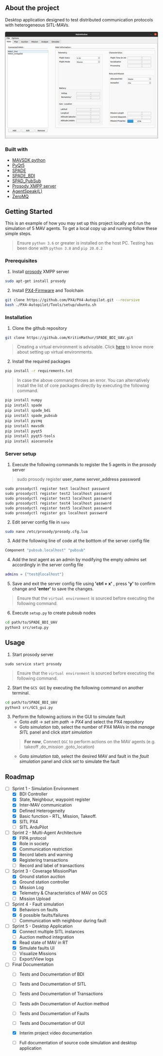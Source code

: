 ## About the project 
Desktop application designed to test distributed communication protocols with heterogeneous SITL-MAVs.

![GCS_GUI_MAV_tab](docs/diagrams/GCS_GUI_MAV.png)
### Built with

* [MAVSDK python](https://mavsdk.mavlink.io/main/en/)
* [PyQt5](https://www.riverbankcomputing.com/static/Docs/PyQt5/)
* [SPADE](https://spade-mas.readthedocs.io/en/latest/readme.html)
* [SPADE_BDI](https://github.com/javipalanca/spade_bdi)
* [SPAD_PubSub](https://spade-pubsub.readthedocs.io/en/latest/)
* [Prosody XMPP server](https://prosody.im/doc/xmpp)
* [AgentSpeak(L)](http://astralanguage.com/wordpress/docs/introduction-to-agentspeakl/)
* [ZeroMQ](https://zeromq.org/)

## Getting Started

This is an example of how you may set up this project locally and run the simulation of 5 MAV agents. To get a local copy up and running follow these simple steps.

> Ensure `python 3.6` or greater is installed on the host PC. Testing has been done with `python 3.8` and `pip 20.0.2`
### Prerequisites

1. Install [prosody](https://prosody.im/download/start) XMPP server
```bash
sudo apt-get install prosody
```

2. Install [PX4-Firmware]() and Toolchain

```bash
git clone https://github.com/PX4/PX4-Autopilot.git --recursive
bash ./PX4-Autopilot/Tools/setup/ubuntu.sh
```
### Installation

1. Clone the github repository
```bash
git clone https://github.com/KritinMathur/SPADE_BDI_UAV.git
```
> Creating a virtual environment is advisable. Click [here](https://docs.python.org/3/library/venv.html) to know more about setting up virtual environments.
2. Install the required packages

```bash
pip install -r requirements.txt
```
> In case the above command throws an error. You can alternatively install the list of core packages directly by executing the following command.
```bash
pip install numpy
pip install spade
pip install spade_bdi
pip install spade_pubsub
pip install pyzmq
pip install mavsdk
pip install pyqt5
pip install pyqt5-tools
pip install aioconsole
```

### Server setup

1. Execute the following commands to register the 5 agents in the prosody server

> sudo prosody register **user_name** **server_address** **password**

```
sudo prosodyctl register test localhost password
sudo prosodyctl register test2 localhost password
sudo prosodyctl register test3 localhost password
sudo prosodyctl register test4 localhost password
sudo prosodyctl register test5 localhost password
sudo prosodyctl register gcs localhost password
```



2. Edit server config file in `nano`

```bash
sudo nano /etc/prosody/prosody.cfg.lua
```

3. Add the following line of code at the botttom of the server config file

```lua
Component "pubsub.localhost" "pubsub"
```

4. Add the *test* agent as an admin by modifying the empty *admins* set accordingly in the server config file

```lua
admins = {"test@localhost"}
```

5. Save and exit the server config file using **'ctrl + x'** , press **'y'** to confirm change and **'enter'** to save the changes. 


> Ensure that the `virtual environment` is sourced before executing the following command.

6. Execute `setup.py` to create pubsub nodes

```bash
cd path/to/SPADE_BDI_UAV
python3 src/setup.py
```

## Usage

1. Start prosody server
```
sudo service start prosody
```

> Ensure that the `virtual environment` is sourced before executing the following command.

2. Start the `GCS GUI` by executing the following command on another terminal.

```bash
cd path/to/SPADE_BDI_UAV
python3 src/GCS_gui.py
```

3. Perform the following actions in the GUI to simulate fault
   - Goto *edit* -> *set sim path* -> *PX4* and select the PX4 repository
   - Goto *simulation tab*, select the number of PX4 MAVs in the *manage SITL* panel and click *start simulation*
   > **For now**, Connect `QGC` to perform actions on the MAV agents (e.g. takeoff ,do_mission ,goto_location)
   - Goto *simulation tab*, select the desired MAV and fault in the *fault simulation* panel and click *set* to simulate the fault



## Roadmap

- [ ] Sprint 1 - Simulation Environment
  - [x] BDI Controller
  - [x] State, Neighbour, waypoint register
  - [x] Inter-MAV communication
  - [x] Defined Heterogeneity
  - [x] Basic function - RTL, Mission, Takeoff.
  - [x] SITL PX4
  - [ ] SITL ArduPilot
- [ ] Sprint 2 - Multi-Agent Architecture
  - [x] FIPA protocol
  - [x] Role in society
  - [x] Communication restriction
  - [x] Record labels and warning
  - [x] Registering transactions
  - [ ] Record and label of transactions
- [ ] Sprint 3 - Coverage MissionPlan
  - [x] Ground station auction
  - [x] Ground station controller
  - [ ] Mission Log
  - [x] Telemetry & Characteristics of MAV on GCS 
  - [ ] Mission Upload
- [ ] Sprint 4 - Fault simulation
  - [x] Behaviors on faults
  - [x] 6 possible faults/failures
  - [ ] Communication with neighbour during fault
- [ ] Sprint 5 - Desktop Application
  - [x] Connect multiple SITL instances
  - [ ] Auction method integration
  - [x] Read state of MAV in RT
  - [x] Simulate faults UI
  - [ ] Visualize Missions
  - [ ] Export/View logs
- [ ] Final Documentation
  - [ ] Tests and Documentation of BDI
  - [ ] Tests and Documentation of SITL
  - [ ] Tests and Documentation of Transactions
  - [ ] Tests adn Documentation of Auction method
  - [ ] Tests and Documentation of Faults
  - [ ] Tests and Documentation of GUI
  - [x] Interim project video documentation 
  - [ ] Full documentation of source code simulation and desktop application




